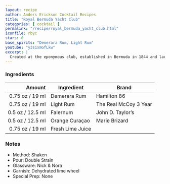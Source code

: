 ```yaml
---
layout: recipe
author: Anders Erickson Cocktail Recipes
title: "Royal Bermuda Yacht Club"
categories: [ cocktail ]
permalink: "/recipe/royal_bermuda_yacht_club.html"
iconfile: rbyc
stars: 0
base_spirits: "Demerara Rum, Light Rum"
youtube: "y3s1xmGfLkw"
excerpt: |
  Created at the eponymous club, established in Bermuda in 1844 and largely frequented by British Army Officers. Royal Bermuda Yacht Club cocktail first appears in Crosby Gaige's 1941 <i>Cocktail Guide & Ladies' Companion</i> as the favourite cocktail of Mary Mabon, then a writer for <i>Harper's Bazaar</i> fashion magazine.
---
```


### Ingredients

|  Amount | Ingredient       | Brand                 |
| ------: | ---------------- | --------------------- |
| 0.75 oz / 19 ml | Demerara Rum     | Hamilton 86           |
| 0.75 oz / 19 ml | Light Rum        | The Real McCoy 3 Year |
|  0.5 oz / 12.5 ml | Falernum         | John D. Taylor’s      |
|  0.5 oz / 12.5 ml | Orange Curaçao   | Marie Brizard         |
| 0.75 oz / 19 ml | Fresh Lime Juice |

### Notes

- Method: Shaken
- Pour: Double Strain
- Glassware: Nick & Nora
- Garnish: Dehydrated lime wheel
- Special Prep: None
